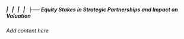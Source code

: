 ##### |   |   |   |   ├── Equity Stakes in Strategic Partnerships and Impact on Valuation

*Add content here*